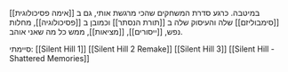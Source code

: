 [[אימה פסיכולוגית]] במיטבה. כרגע סדרת המשחקים שהכי מרגשת אותי, גם ב [[סימבוליזם]] שלה והעיסוק שלה ב [[תורת הנסתר]] וכמובן ב [[פסיכולוגיה]], מחלות נפש, [[ייסורים]], [[מציאות]], ממש כל מה שאני אוהב.

סיימתי:
[[Silent Hill 1]]
[[Silent Hill 2 Remake]]
[[Silent Hill 3]]
[[Silent Hill - Shattered Memories]]
